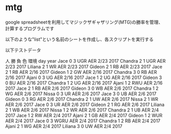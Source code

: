 # mtg
google spreadsheetを利用してマジックザギャザリング(MTG)の勝率を管理、計算するプログラムです

以下のような"list"という名前のシートを作成し、各スクリプトを実行する

以下テストデータ

人	勝	負	色	環境	day	year
Jace	0	3	UGR	AER	2/23	2017
Chandra	2	1	UGR	AER	2/23	2017
Liliana	2	1	WR	AER	2/23	2017
Gideon	2	1	RB	AER	2/23	2017
Jace	2	1	RB	AER	2/16	2017
Gideon	1	2	GW	AER	2/16	2017
Chandra	3	0	RB	AER	2/16	2017
Ajani	0	3	UG	AER	2/16	2017
Jace	1	2	UG	AER	2/16	2017
Gideon	3	0	BU	AER	2/16	2017
Chandra	1	2	UG	AER	2/16	2017
Ajani	1	2	RWU	AER	2/16	2017
Jace	2	1	RB	AER	2/6	2017
Gideon	3	0	WB	AER	2/6	2017
Chandra	1	2	WG	AER	2/6	2017
Nissa	0	3	UR	AER	2/6	2017
Jace	3	0	UB	AER	2/6	2017
Gideon	0	3	RG	AER	2/6	2017
Chandra	2	1	UW	AER	2/6	2017
Nissa	2	1	WR	AER	2/6	2017
Jace	0	3	UR	AER	2/6	2017
Gideon	2	1	RG	AER	2/6	2017
Liliana	2	1	WB	AER	2/6	2017
Nissa	1	2	WR	AER	2/6	2017
Chandra	2	1	UB	AER	2/4	2017
Jace	1	2	RW	AER	2/4	2017
Ajani	2	1	GB	AER	2/4	2017
Gideon	1	2	WUR	AER	2/4	2017
Jace	0	3	WGRU	AER	2/4	2017
Chandra	1	2	RB	AER	2/4	2017
Ajani	2	1	WG	AER	2/4	2017
Liliana	3	0	UW	AER	2/4	2017

